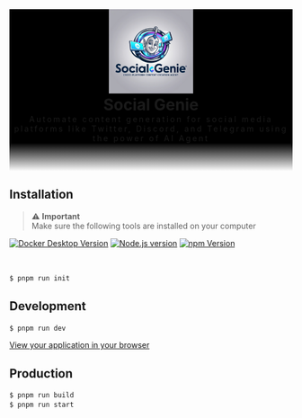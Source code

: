 <div style="background: black;">
<p align="center" style="margin: 0;">
  <a target="blank">
    <img src="public/logo.jpg" height="150" alt="Logo" />
  </a>
</p>
<h1 align="center" style="margin: 0;">Social Genie</h1>

<a  style="margin: 0;" >
<p align="center" style="margin: 0; letter-spacing: 3px;
text-decoration: none;">
Automate content generation for social media platforms like Twitter, Discord, and Telegram using the power of AI Agent
</p>
</a>
</div>
<div style="height: 50px; background: linear-gradient(#000000, transparent);"></div>

## Installation

<div style="color: red;">

> ⚠️ **Important**<br/>Make sure the following tools are installed on your computer

<p align="center">

<a target="_blank" href="https://www.docker.com/get-started/">![Docker Desktop Version](https://img.shields.io/badge/Docker%20Desktop-4.19.0-black?logo=docker)</a>
<a target="_blank" href="https://nodejs.org/en">![Node.js version](https://img.shields.io/badge/Node.js-20.11.0-black?logo=nodedotjs)</a>
<a target="_blank" href="https://www.npmjs.com/">![npm Version](https://img.shields.io/badge/npm-10.2.4-black?logo=npm)</a>

</p>
</div>

<br />

```bash
$ pnpm run init
```

## Development

```bash
$ pnpm run dev
```

[View your application in your browser](http://localhost:8099)

## Production

```bash
$ pnpm run build
$ pnpm run start
```

